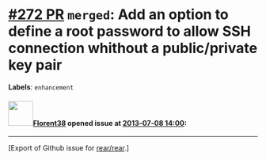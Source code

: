 [\#272 PR](https://github.com/rear/rear/pull/272) `merged`: Add an option to define a root password to allow SSH connection whithout a public/private key pair
==============================================================================================================================================================

**Labels**: `enhancement`

#### <img src="https://avatars.githubusercontent.com/u/2429198?v=4" width="50">[Florent38](https://github.com/Florent38) opened issue at [2013-07-08 14:00](https://github.com/rear/rear/pull/272):

------------------------------------------------------------------------

\[Export of Github issue for
[rear/rear](https://github.com/rear/rear).\]
